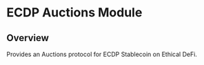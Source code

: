 # ECDP Auctions Module

## Overview

Provides an Auctions protocol for ECDP Stablecoin on Ethical DeFi.
